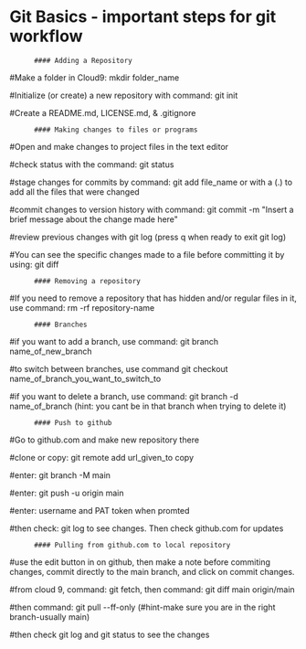 # Git Basics - important steps for git workflow


          #### Adding a Repository

#Make a folder in Cloud9: mkdir folder_name

#Initialize (or create) a new repository with command: git init

#Create a README.md, LICENSE.md, & .gitignore 

          #### Making changes to files or programs

#Open and make changes to project files in the text editor

#check status with the command: git status

#stage changes for commits by command: git add file_name 
          or with a (.) to add all the files that were changed

#commit changes to version history with command: 
          git commit -m "Insert a brief message about the change made here"

#review previous changes with git log (press q when ready to exit git log)

#You can see the specific changes made to a file before committing it by using: git diff


          #### Removing a repository

#If you need to remove a repository that has hidden and/or regular files in it, 
          use command: rm -rf repository-name


          #### Branches

#if you want to add a branch, use command: git branch name_of_new_branch 

#to switch between branches, use command git checkout name_of_branch_you_want_to_switch_to 

#if you want to delete a branch, use command: git branch -d name_of_branch 
          (hint: you cant be in that branch when trying to delete it)
          

          #### Push to github 

#Go to github.com and make new repository there

#clone or copy: git remote add url_given_to copy

#enter: git branch -M main

#enter: git push -u origin main

#enter: username and PAT token when promted

#then check: git log to see changes. Then check github.com for updates


          #### Pulling from github.com to local repository 

#use the edit button in on github, then make a note before commiting changes, 
          commit directly to the main branch, and click on commit changes.

#from cloud 9, command: git fetch, then command: git diff main origin/main

#then command: git pull --ff-only (#hint-make sure you are in the right branch-usually main)

#then check git log and git status to see the changes
